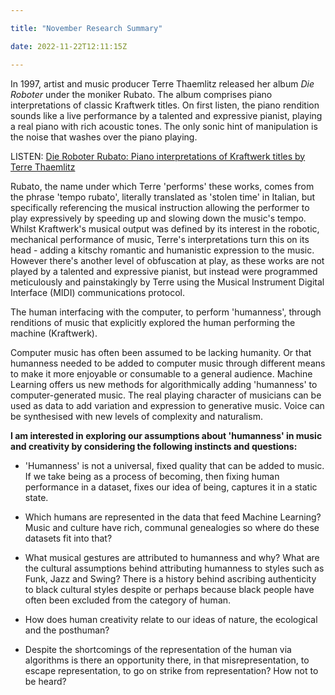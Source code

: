 ```yaml
---

title: "November Research Summary"

date: 2022-11-22T12:11:15Z

---
```


In 1997, artist and music producer Terre Thaemlitz released her album *Die Roboter* under the moniker Rubato. The album comprises piano interpretations of classic Kraftwerk titles. On first listen, the piano rendition sounds like a live performance by a talented and expressive pianist, playing a real piano with rich acoustic tones. The only sonic hint of manipulation is the noise that washes over the piano playing. 

LISTEN: [Die Roboter Rubato: Piano interpretations of Kraftwerk titles by Terre Thaemlitz](https://comatonse.bandcamp.com/album/die-roboter-rubato-piano-interpretations-of-kraftwerk-titles)

Rubato, the name under which Terre 'performs' these works, comes from the phrase 'tempo rubato', literally translated as 'stolen time' in Italian, but specifically referencing the musical instruction allowing the performer to play expressively by speeding up and slowing down the music's tempo. Whilst Kraftwerk's musical output was defined by its interest in the robotic, mechanical performance of music, Terre's interpretations turn this on its head - adding a kitschy romantic and humanistic expression to the music. However there's another level of obfuscation at play, as these works are not played by a talented and expressive pianist, but instead were programmed meticulously and painstakingly by Terre using the Musical Instrument Digital Interface (MIDI) communications protocol.  

The human interfacing with the computer, to perform 'humanness', through renditions of music that explicitly explored the human performing the machine (Kraftwerk). 

Computer music has often been assumed to be lacking humanity. Or that humanness needed to be added to computer music through different means to make it more enjoyable or consumable to a general audience. Machine Learning offers us new methods for algorithmically adding 'humanness' to computer-generated music. The real playing character of musicians can be used as data to add variation and expression to generative music. Voice can be synthesised with new levels of complexity and naturalism. 

**I am interested in exploring our assumptions about 'humanness' in music and creativity by considering the following instincts and questions:**

- 'Humanness' is not a universal, fixed quality that can be added to music. If we take being as a process of becoming, then fixing human performance in a dataset, fixes our idea of being, captures it in a static state. 

- Which humans are represented in the data that feed Machine Learning? Music and culture have rich, communal genealogies so where do these datasets fit into that?  

- What musical gestures are attributed to humanness and why? What are the cultural assumptions behind attributing humanness to styles such as Funk, Jazz and Swing? There is a history behind ascribing authenticity to black cultural styles despite or perhaps because black people have often been excluded from the category of human. 

- How does human creativity relate to our ideas of nature, the ecological and the posthuman? 

- Despite the shortcomings of the representation of the human via algorithms is there an opportunity there, in that misrepresentation, to escape representation, to go on strike from representation?  How not to be heard? 

